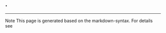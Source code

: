 ## .

<hr/>
Note This page is generated based on the markdown-syntax. For details see <http://daringfireball.net/projects/markdown/syntax/>
